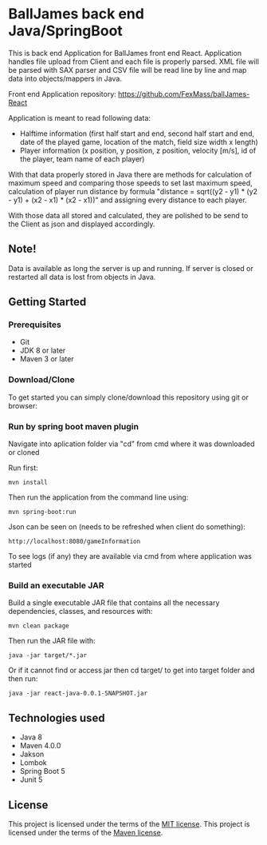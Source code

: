 # BallJames back end Java/SpringBoot

 This is back end Application for BallJames front end React. Application handles file upload from Client
 and each file is properly parsed. XML file will be parsed with SAX parser and CSV file will be read line
 by line and map data into objects/mappers in Java. 
 
 Front end Application repository: https://github.com/FexMass/ballJames-React
 
 Application is meant to read following data: 
 * Halftime information (first half start and end, second half
 start and end, date of the played game, location of the match, field size width x length)
 * Player information (x position, y position, z position, velocity [m/s], id of the player,
 team name of each player)
 
 With that data properly stored in Java there are methods for calculation of maximum speed and comparing 
 those speeds to set last maximum speed, calculation of player run distance by formula 
 "distance = sqrt((y2 - y1) * (y2 - y1) + (x2 - x1) * (x2 - x1))" and assigning every distance to each player.
 
 With those data all stored and calculated, they are polished to be send to the Client as json and displayed
 accordingly.
 
 ## Note!
 
 Data is available as long the server is up and running. If server is closed or restarted all data is lost 
 from objects in Java.

## Getting Started

### Prerequisites
* Git
* JDK 8 or later
* Maven 3 or later

### Download/Clone
To get started you can simply clone/download this repository using git or browser:

### Run by spring boot maven plugin
Navigate into aplication folder via "cd" from cmd where it was downloaded or cloned

Run first:
```
mvn install
```

Then run the application from the command line using:
```
mvn spring-boot:run
```

Json can be seen on (needs to be refreshed when client do something):
```
http://localhost:8080/gameInformation
```

To see logs (if any) they are available via cmd from where application was started

### Build an executable JAR
Build a single executable JAR file that contains all the necessary dependencies, classes, and resources with:
```
mvn clean package
```
Then run the JAR file with:
```
java -jar target/*.jar 
```
Or if it cannot find or access jar then cd target/ to get into target folder and then run:
```
java -jar react-java-0.0.1-SNAPSHOT.jar 
```

## Technologies used

* Java 8
* Maven 4.0.0
* Jakson
* Lombok
* Spring Boot 5
* Junit 5

## License
This project is licensed under the terms of the [MIT license](LICENSE).
This project is licensed under the terms of the [Maven license](LICENSE).

